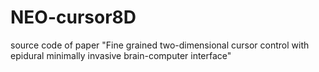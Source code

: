 # NEO-cursor8D
source code of paper "Fine grained two-dimensional cursor control with epidural minimally invasive brain-computer interface"
